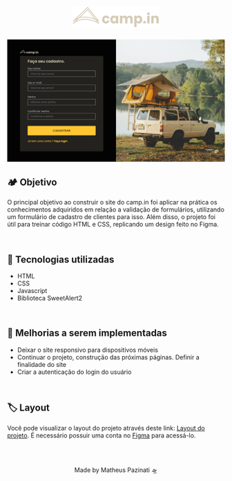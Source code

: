 <h1 align="center">
  <img src="./assets/images/logo.svg" width="40%">
</h1>
<p align="center">
  <img src="./assets/.github/banner.jpg">
</p>
<h2>🏕️ Objetivo</h2>
<p>O principal objetivo ao construir o site do camp.in foi aplicar na prática os conhecimentos adquiridos em relação a validação de formulários, utilizando um formulário de cadastro de clientes para isso. Além disso, o projeto foi útil para treinar código HTML e CSS, replicando um design feito no Figma.</p>
<br>
<h2>🚀 Tecnologias utilizadas</h2>
<ul>
  <li>HTML</li>
  <li>CSS</li>
  <li>Javascript</li>
  <li>Biblioteca SweetAlert2</li>
</ul>
<br>
<h2>📌 Melhorias a serem implementadas</h2>
<ul>
  <li>Deixar o site responsivo para dispositivos móveis</li>
  <li>Continuar o projeto, construção das próximas páginas. Definir a finalidade do site</li>
  <li>Criar a autenticação do login do usuário</li>
</ul>
<br>
<h2>🏷️ Layout</h2>
<p>Você pode visualizar o layout do projeto através deste link: <a href="https://www.figma.com/file/SX8XFyC5fAY09ai8Oykz0T/DD-%2F-Login-Form---CSS/duplicate">Layout do projeto</a>. É necessário possuir uma conta no <a href="https://figma.com">Figma</a> para acessá-lo.</p>
<br>
<br>
<p align="center">Made by Matheus Pazinati 🛸</p>